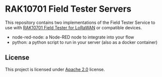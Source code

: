 RAK10701 Field Tester Servers
=============================

This repository contains two implementations of the Field Tester Service to use with [RAK10701 Field Tester for LoRaWAN](https://store.rakwireless.com/products/field-tester-for-lorawan-rak10701) or compatible devices.

* node-red-node: a Node-RED node to integrate into your flow
* python: a python script to run in your server (also as a docker container)

## License

This project is licensed under [Apache 2.0](http://www.apache.org/licenses/LICENSE-2.0) license.
